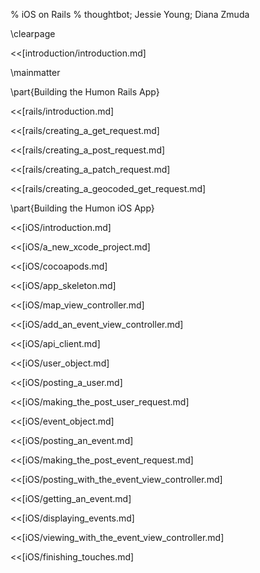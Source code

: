 % iOS on Rails
% thoughtbot; Jessie Young; Diana Zmuda

\clearpage

<<[introduction/introduction.md]

\mainmatter

\part{Building the Humon Rails App}

<<[rails/introduction.md]

<<[rails/creating_a_get_request.md]

<<[rails/creating_a_post_request.md]

<<[rails/creating_a_patch_request.md]

<<[rails/creating_a_geocoded_get_request.md]

\part{Building the Humon iOS App}

<<[iOS/introduction.md]

<<[iOS/a_new_xcode_project.md]

<<[iOS/cocoapods.md]

<<[iOS/app_skeleton.md]

<<[iOS/map_view_controller.md]

<<[iOS/add_an_event_view_controller.md]

<<[iOS/api_client.md]

<<[iOS/user_object.md]

<<[iOS/posting_a_user.md]

<<[iOS/making_the_post_user_request.md]

<<[iOS/event_object.md]

<<[iOS/posting_an_event.md]

<<[iOS/making_the_post_event_request.md]

<<[iOS/posting_with_the_event_view_controller.md]

<<[iOS/getting_an_event.md]

<<[iOS/displaying_events.md]

<<[iOS/viewing_with_the_event_view_controller.md]

<<[iOS/finishing_touches.md]
